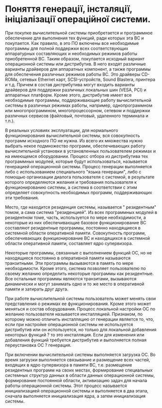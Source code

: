 # Поняття генерації, інсталяції, ініціалізації операційної системи.
При покупке вычислительной системы приобретается и программное обеспечение для выполнения тех функций, ради которых эта ВС и покупается. Как правило, в это ПО включены все необходимые программы для полной поддержки всех соответствующих аппаратурных составляющих и необходимых режимов работы приобретенной ВС. Таким образом, покупается исходный вариант операционной системы или дистрибутив. В него входят различные варианты драйверов для аппаратных компонент, а также программы для обеспечения различных режимов работы ВС. Это драйверы CD-ROMа, cетевых Ethernet карт, SCSI-устройств, Sound Blasterа, принтера и т.д. Причем в состав дистрибутива могут входить варианты драйверов для поддержки различных локальных шин (VESA, PCI) и аппаратных платформ. Кроме этого, дистрибутив имеет все необходимые программы, поддерживающие работу вычислительной системы в различных режимах работы, например, однопрограммном или многопрограммном, многопроцессорном, сетевом и поддержки различных сервисов (файловый, почтовый, удаленного терминала и т.п.).

  В реальных условиях эксплуатации, для нормального функционирования вычислительной системы, вся совокупность программ исходного ПО не нужна. Из всего их множества нужно выбрать некое подмножество программ, обеспечивающих работу вычислительной установки в установленных пользователем режимах и на имеющемся оборудовании. Процесс отбора из дистрибутива тех программных модулей, которые будут использоваться, называется генерацией операционной системы. Процесс генерации выполняется либо с использованием специального "языка генерации", либо с помощью организации диалога пользователя с системой, в результате которого определяются желания и требования пользователя к функционированию системы, а система в соответствии с этим определяет совокупность необходимых программ, поддерживающих эти требования.

Место, где находится резиденция системы, называется " резидентным" томом, а сама система "резиденцией". Из всех программных модулей в резидентном томе, часть, используется по мере необходимости, а некоторые из них обеспечивающие базовое функционирование ВС составляют резидентные программы, постоянно находящиеся в системной области оперативной памяти. Совокупность программ, обеспечивающих функционирование ВС и находящихся в системной области оперативной памяти, составляет ядро супервизора.

Некоторые программы, связанные с выполнением функций ОС, но не находящиеся постоянно в оперативной памяти называются транзитными. Эти программы вызываются в память по мере необходимости. Кроме этого, система позволяет пользователю по своему желанию определить некоторые программы как резидентные. Все остальные программы являются транзитами, вызываются динамически и могут занимать одно и то же место в оперативной памяти и затирать друг друга.

При работе вычислительной системы пользователь может менять свои представления о режимах ее функционирования. Кроме этого может меняться и состав оборудования. Процесс локальной настройки ОС по желанию пользователя называется инсталляцией. Признаком, по которому можно отличить инсталляцию от генерации является то, что, если при настройке операционной системы не используется дистрибутив или он используется, но только для локальной добавления некоторых функций ? то это инсталляция. Если для изменения или добавления функций требуется дистрибутив и выполняется полная переустановка ОС  ? генерация.

При включении вычислительной системы выполняется загрузка ОС. Во время загрузки выполняется связывание и размещение всех частей, входящих в ядро супервизора в памяти ВС, т.е. размещение резидентных программ на своих местах, формирование специальных системных структур данных в области данных операционной системы, формирование постоянной области, активизацию задач для начала работы операционной системы. Этот процесс называется инициализацией операционной системы и выполняется в два этапа, сначала выполняется инициализация ядра, а затем инициализация системы. 
